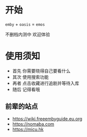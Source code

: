 # 开始

`emby` + `oasis` = `emos`

不删档内测中 欢迎体验

# 使用须知

- 首先 你需要晓得自己要看什么
- 其次 使用搜索功能
- 再者 点击收藏进行追剧并等待入库
- 随后 记得看哦

## 前辈的站点

- https://wiki.freeembyguide.eu.org
- https://nomaba.com
- https://micu.hk
